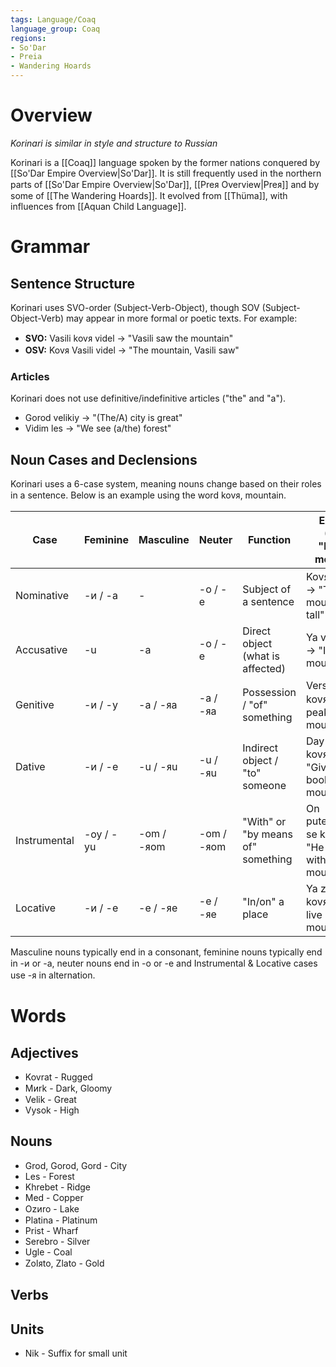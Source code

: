 ```yaml
---
tags: Language/Coaq
language_group: Coaq
regions:
- So'Dar
- Preia
- Wandering Hoards
---
```

# Overview
*Korinari is similar in style and structure to Russian*

Korinari is a [[Coaq]] language spoken by the former nations conquered by [[So'Dar Empire Overview|So'Dar]]. It is still frequently used in the northern parts of [[So'Dar Empire Overview|So'Dar]], [[Preᴙ Overview|Preᴙ]] and by some of [[The Wandering Hoards]]. It evolved from [[Thüma]], with influences from [[Aquan Child Language]].
# Grammar
## Sentence Structure
Korinari uses SVO-order (Subject-Verb-Object), though SOV (Subject-Object-Verb) may appear in more formal or poetic texts. For example:
- **SVO:** Vasili kovᴙ videl -> "Vasili saw the mountain"
- **OSV:** Kovᴙ Vasili videl -> "The mountain, Vasili saw"
### Articles
Korinari does not use definitive/indefinitive articles ("the" and "a").
- Gorod velikiy -> "(The/A) city is great"
- Vidim les -> "We see (a/the) forest"
## Noun Cases and Declensions
Korinari uses a 6-case system, meaning nouns change based on their roles in a sentence. Below is an example using the word kovᴙ, mountain.

| Case         | Feminine  | Masculine  | Neuter     | Function                          | Example (using "kovᴙ" - mountain)                            |
| ------------ | --------- | ---------- | ---------- | --------------------------------- | ------------------------------------------------------------ |
| Nominative   | -ᴎ / -a   | -          | -o / -e    | Subject of a sentence             | Kovᴙ vysokiy -> "The mountain is tall"                       |
| Accusative   | -u        | -a         | -o / -e    | Direct object (what is affected)  | Ya vizhu kovᴙ -> "I see the mountain"                        |
| Genitive     | -ᴎ / -y   | -a / -ᴙa   | -a / -ᴙa   | Possession / "of" something       | Vershᴎna kovᴙa -> "The peak of the mountain"                 |
| Dative       | -ᴎ / -e   | -u / -ᴙu   | -u / -ᴙu   | Indirect object / "to" someone    | Day knigu kovᴙu -> "Give the book to the mountain"           |
| Instrumental | -oy / -yu | -om / -ᴙom | -om / -ᴙom | "With" or "by means of" something | On puteshestvuet se kovᴙom -> "He travels with the mountain" |
| Locative     | -ᴎ / -e   | -e / -ᴙe   | -e / -ᴙe   | "In/on" a place                   | Ya zhivu v kovᴙe -> "I live in the mountain"                 |
Masculine nouns typically end in a consonant, feminine nouns typically end in -ᴎ or -a, neuter nouns end in -o or -e and Instrumental & Locative cases use -ᴙ in alternation.
# Words
## Adjectives
- Kovrat - Rugged
- Mᴎrk - Dark, Gloomy
- Velik - Great
- Vysok - High
## Nouns
- Grod, Gorod, Gord - City
- Les - Forest
- Khrebet - Ridge
- Med - Copper
- Ozᴎro - Lake
- Platina - Platinum
- Prist - Wharf
- Serebro - Silver
- Ugle - Coal
- Zolᴙto, Zlato - Gold
## Verbs
## Units
- Nik - Suffix for small unit